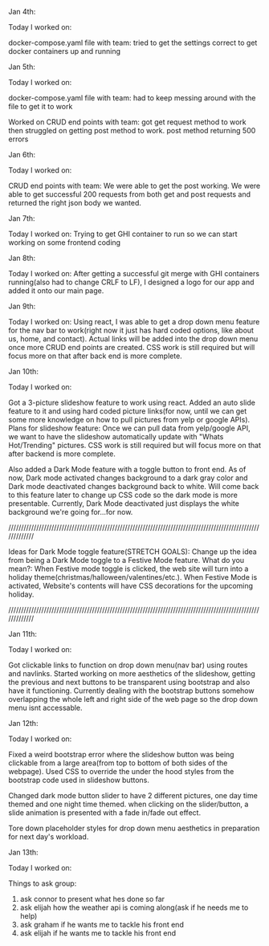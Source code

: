 Jan 4th:

Today I worked on:

docker-compose.yaml file with team:
tried to get the settings correct to get docker containers up and running

Jan 5th:

Today I worked on:

docker-compose.yaml file with team:
had to keep messing around with the file to get it to work

Worked on CRUD end points with team:
got get request method to work then struggled on getting post method to work. 
post method returning 500 errors

Jan 6th:

Today I worked on:

CRUD end points with team:
We were able to get the post working. We were able to get successful 200 requests from both get and post requests
and returned the right json body we wanted.

Jan 7th:

Today I worked on:
Trying to get GHI container to run so we can start working on some frontend coding

Jan 8th:

Today I worked on:
After getting a successful git merge with GHI containers running(also had to change CRLF to LF), 
I designed a logo for our app and added it onto our main page.

Jan 9th:

Today I worked on:
Using react, I was able to get a drop down menu feature for the nav bar to work(right now it just has hard coded 
options, like about us, home, and contact). Actual links will be added into the drop down menu once more CRUD end points are created. CSS work is still required but will focus more on that after back end is more complete.

Jan 10th:

Today I worked on:

Got a 3-picture slideshow feature to work using react. Added an auto slide feature to it and using hard coded picture links(for now, until we can get some more knowledge on how to pull pictures from yelp or google APIs).
Plans for slideshow feature: Once we can pull data from yelp/google API, we want to have the slideshow automatically update with "Whats Hot/Trending" pictures. CSS work is still required but will focus more on that after backend is more complete.

Also added a Dark Mode feature with a toggle button to front end. As of now, Dark mode activated changes background to a dark gray color and Dark mode deactivated changes background back to white. Will come back to this feature later to change up CSS code so the dark mode is more presentable. Currently, Dark Mode deactivated just displays the white background we're going for...for now. 

/////////////////////////////////////////////////////////////////////////////////////////////////////////////

Ideas for Dark Mode toggle feature(STRETCH GOALS): 
Change up the idea from being a Dark Mode toggle to a Festive Mode feature. 
What do you mean?: When Festive mode toggle is clicked, the web site will turn into a holiday theme(christmas/halloween/valentines/etc.). 
When Festive Mode is activated, Website's contents will have CSS decorations for the upcoming holiday.

/////////////////////////////////////////////////////////////////////////////////////////////////////////////

Jan 11th:

Today I worked on: 

Got clickable links to function on drop down menu(nav bar) using routes and navlinks. 
Started working on more aesthetics of the slideshow, getting the previous and next buttons to be transparent using bootstrap and also have it functioning. Currently dealing with the bootstrap buttons somehow overlapping the whole left and right side of the web page so the drop down menu isnt accessable. 


Jan 12th:

Today I worked on:

Fixed a weird bootstrap error where the slideshow button was being clickable from a large area(from top to bottom of both sides of the webpage). Used CSS to override the under the hood styles from the bootstrap code used in slideshow buttons. 

Changed dark mode button slider to have 2 different pictures, one day time themed and one night time themed. when clicking on the slider/button, a slide animation is presented with a fade in/fade out effect. 

Tore down placeholder styles for drop down menu aesthetics in preparation for next day's workload.


Jan 13th:

Today I worked on:

Things to ask group:
1. ask connor to present what hes done so far
2. ask elijah how the weather api is coming along(ask if he needs me to help)
3. ask graham if he wants me to tackle his front end
4. ask elijah if he wants me to tackle his front end 
